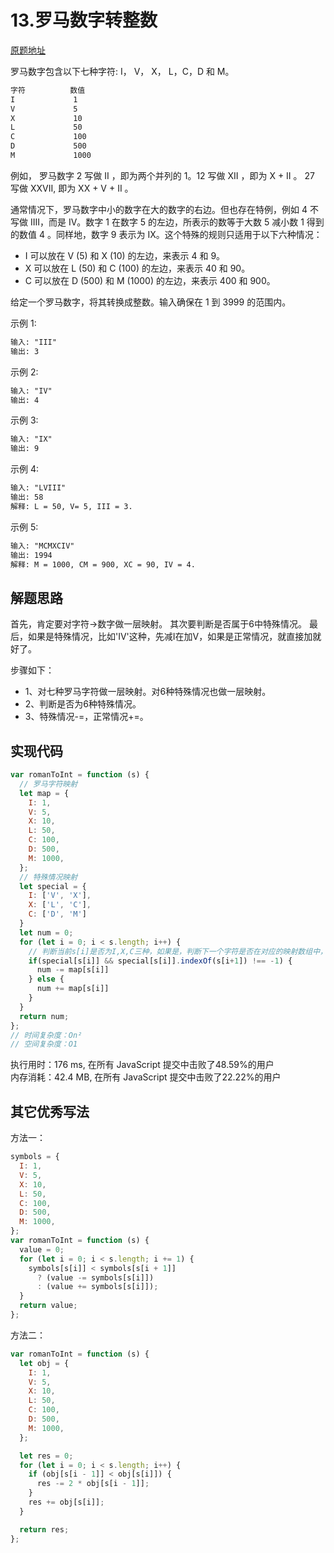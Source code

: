 # 13.罗马数字转整数
[原题地址](https://leetcode-cn.com/problems/roman-to-integer/)

罗马数字包含以下七种字符: I， V， X， L，C，D 和 M。
```md
字符          数值
I             1
V             5
X             10
L             50
C             100
D             500
M             1000
```
例如， 罗马数字 2 写做 II ，即为两个并列的 1。12 写做 XII ，即为 X + II 。 27 写做  XXVII, 即为 XX + V + II 。

通常情况下，罗马数字中小的数字在大的数字的右边。但也存在特例，例如 4 不写做 IIII，而是 IV。数字 1 在数字 5 的左边，所表示的数等于大数 5 减小数 1 得到的数值 4 。同样地，数字 9 表示为 IX。这个特殊的规则只适用于以下六种情况：

- I 可以放在 V (5) 和 X (10) 的左边，来表示 4 和 9。
- X 可以放在 L (50) 和 C (100) 的左边，来表示 40 和 90。 
- C 可以放在 D (500) 和 M (1000) 的左边，来表示 400 和 900。

给定一个罗马数字，将其转换成整数。输入确保在 1 到 3999 的范围内。

示例 1:
```md
输入: "III"
输出: 3
```
示例 2:
```md
输入: "IV"
输出: 4
```
示例 3:
```md
输入: "IX"
输出: 9
```
示例 4:
```md
输入: "LVIII"
输出: 58
解释: L = 50, V= 5, III = 3.
```
示例 5:
```md
输入: "MCMXCIV"
输出: 1994
解释: M = 1000, CM = 900, XC = 90, IV = 4.
```

## 解题思路
首先，肯定要对字符->数字做一层映射。
其次要判断是否属于6中特殊情况。
最后，如果是特殊情况，比如'IV'这种，先减I在加V，如果是正常情况，就直接加就好了。

步骤如下：
- 1、对七种罗马字符做一层映射。对6种特殊情况也做一层映射。
- 2、判断是否为6种特殊情况。
- 3、特殊情况-=，正常情况+=。


## 实现代码
```js
var romanToInt = function (s) {
  // 罗马字符映射
  let map = {
    I: 1,
    V: 5,
    X: 10,
    L: 50,
    C: 100,
    D: 500,
    M: 1000,
  };
  // 特殊情况映射
  let special = {
    I: ['V', 'X'],
    X: ['L', 'C'],
    C: ['D', 'M']
  }
  let num = 0;
  for (let i = 0; i < s.length; i++) {
    // 判断当前s[i]是否为I,X,C三种，如果是，判断下一个字符是否在对应的映射数组中，若两者都满足，说明为特殊情况
    if(special[s[i]] && special[s[i]].indexOf(s[i+1]) !== -1) {
      num -= map[s[i]]
    } else {
      num += map[s[i]]
    }
  }
  return num;
};
// 时间复杂度：On²
// 空间复杂度：O1
```
执行用时：176 ms, 在所有 JavaScript 提交中击败了48.59%的用户 <br />
内存消耗：42.4 MB, 在所有 JavaScript 提交中击败了22.22%的用户 <br />

## 其它优秀写法
方法一：
```js
symbols = {
  I: 1,
  V: 5,
  X: 10,
  L: 50,
  C: 100,
  D: 500,
  M: 1000,
};
var romanToInt = function (s) {
  value = 0;
  for (let i = 0; i < s.length; i += 1) {
    symbols[s[i]] < symbols[s[i + 1]]
      ? (value -= symbols[s[i]])
      : (value += symbols[s[i]]);
  }
  return value;
};
```
方法二：
```js
var romanToInt = function (s) {
  let obj = {
    I: 1,
    V: 5,
    X: 10,
    L: 50,
    C: 100,
    D: 500,
    M: 1000,
  };

  let res = 0;
  for (let i = 0; i < s.length; i++) {
    if (obj[s[i - 1]] < obj[s[i]]) {
      res -= 2 * obj[s[i - 1]];
    }
    res += obj[s[i]];
  }

  return res;
};
